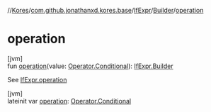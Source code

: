 //[Kores](../../../../index.md)/[com.github.jonathanxd.kores.base](../../index.md)/[IfExpr](../index.md)/[Builder](index.md)/[operation](operation.md)

# operation

[jvm]\
fun [operation](operation.md)(value: [Operator.Conditional](../../../com.github.jonathanxd.kores.operator/-operator/-conditional/index.md)): [IfExpr.Builder](index.md)

See [IfExpr.operation](../operation.md)

[jvm]\
lateinit var [operation](operation.md): [Operator.Conditional](../../../com.github.jonathanxd.kores.operator/-operator/-conditional/index.md)
